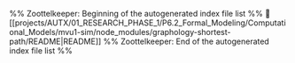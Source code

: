 %% Zoottelkeeper: Beginning of the autogenerated index file list  %%
📄 [[projects/AUTX/01_RESEARCH_PHASE_1/P6.2_Formal_Modeling/Computational_Models/mvu1-sim/node_modules/graphology-shortest-path/README|README]]
%% Zoottelkeeper: End of the autogenerated index file list  %%
